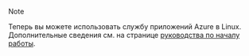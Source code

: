 > [!NOTE]
> Теперь вы можете использовать службу приложений Azure в Linux. Дополнительные сведения см. на странице [руководства по началу работы](../articles/app-service/app-service-linux-readme.md).
> 
> 

